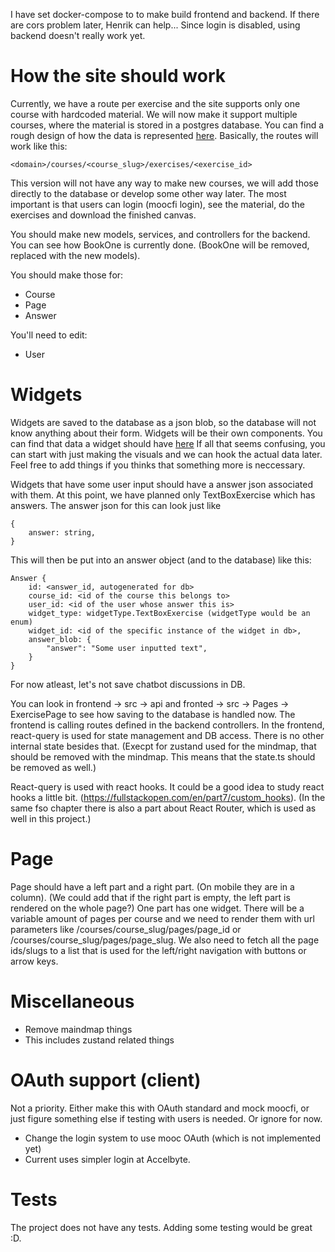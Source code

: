 I have set docker-compose to to make build frontend and backend. If there are cors problem later,
Henrik can help... Since login is disabled, using backend doesn't really work yet.


# How the site should work

Currently, we have a route per exercise and the site supports only one course with hardcoded material. We will now make it support multiple courses, where the material is stored in a postgres database. 
You can find a rough design of how the data is represented [here](readme.md). 
Basically, the routes will work like this:

`<domain>/courses/<course_slug>/exercises/<exercise_id>`

This version will not have any way to make new courses, we will add those directly to the database or develop some other way later. The most important is that users can login (moocfi login), see the material, do the exercises and download the finished canvas.

You should make new models, services, and controllers for the backend. You can see how BookOne is currently done. (BookOne will be removed, replaced with the new models).

You should make those for:

* Course
* Page
* Answer

You'll need to edit:
* User


# Widgets

Widgets are saved to the database as a json blob, so the database will not know anything about their form. Widgets will be their own components. You can find that data a widget should have [here](readme.md#Widget)
If all that seems confusing, you can start with just making the visuals and we can hook the actual data later. Feel free to add things if you thinks that something more is neccessary.

Widgets that have some user input should have a answer json associated with them.
At this point, we have planned only TextBoxExercise which has answers.
The answer json for this can look just like

```
{
    answer: string,
}
```

This will then be put into an answer object (and to the database) like this:

```
Answer {
    id: <answer_id, autogenerated for db>
    course_id: <id of the course this belongs to>
    user_id: <id of the user whose answer this is>
    widget_type: widgetType.TextBoxExercise (widgetType would be an enum)
    widget_id: <id of the specific instance of the widget in db>,
    answer_blob: {
        "answer": "Some user inputted text",
    } 
}
```


For now atleast, let's not save chatbot discussions in DB.

You can look in frontend -> src -> api and fronted -> src -> Pages -> ExercisePage to see how saving to the database is handled now. The frontend is calling routes defined in the backend controllers. In the frontend, react-query is used for state management and DB access. There is no other internal state besides that. (Execpt for zustand used for the mindmap, that should be removed with the mindmap. This means that the state.ts should be removed as well.)

React-query is used with react hooks. It could be a good idea to study react hooks a little bit.
(https://fullstackopen.com/en/part7/custom_hooks). (In the same fso chapter there is also a part about React Router, which is used as well in this project.)

# Page

Page should have a left part and a right part. (On mobile they are in a column).
(We could add that if the right part is empty, the left part is rendered on the whole page?)
One part has one widget. There will be a variable amount of pages per course and we
need to render them with url parameters like /courses/course_slug/pages/page_id or /courses/course_slug/pages/page_slug. We also need to fetch all the page ids/slugs to a list that is used for the left/right navigation with buttons or arrow keys. 

# Miscellaneous
* Remove maindmap things
* This includes zustand related things

# OAuth support (client)

Not a priority. Either make this with OAuth standard and mock moocfi,
or just figure something else if testing with users is needed. Or ignore for now.

* Change the login system to use mooc OAuth (which is not implemented yet)
* Current uses simpler login at Accelbyte.

# Tests

The project does not have any tests. Adding some testing would be great :D.
